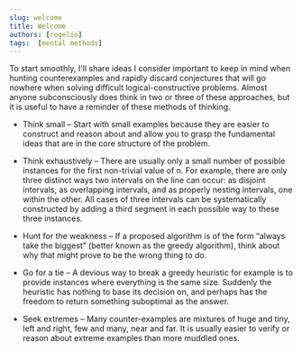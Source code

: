```yaml
---
slug: welcome
title: Welcome
authors: [rogelio]
tags:  [mental methods]
---
```


To start smoothly, I'll share ideas I consider important to keep in mind when hunting counterexamples and rapidly discard conjectures that will go nowhere when solving difficult logical-constructive problems. Almost anyone subconsciously does think in two or three of these approaches, but it is useful to have a reminder of these methods of thinking.


- Think small – Start with small examples because they are easier to construct and reason about and allow you to grasp the fundamental ideas that are in the core structure of the problem.

- Think exhaustively – There are usually only a small number of possible instances for the first non-trivial value of n. For example, there are only three distinct ways two intervals on the line can occur: as disjoint intervals, as overlapping intervals, and as properly nesting intervals, one within the other. All cases of three intervals can be systematically constructed by adding a third segment in each possible way to these three instances. 

- Hunt for the weakness – If a proposed algorithm is of the form “always take the biggest” (better known as the greedy algorithm), think about why that might prove to be the wrong thing to do.

- Go for a tie – A devious way to break a greedy heuristic for example is to provide instances where everything is the same size. Suddenly the heuristic has nothing to base its decision on, and perhaps has the freedom to return something suboptimal as the answer.

- Seek extremes – Many counter-examples are mixtures of huge and tiny, left and right, few and many, near and far. It is usually easier to verify or reason about extreme examples than more muddled ones. 